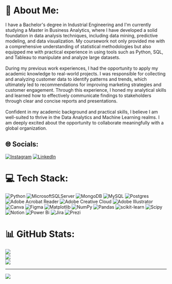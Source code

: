 # 💫 About Me:
I have a Bachelor's degree in Industrial Engineering and I'm currently studying a Master in Business Analytics, where I have developed a solid foundation in data analysis techniques, including data mining, predictive modeling, and data visualization. My coursework not only provided me with a comprehensive understanding of statistical methodologies but also equipped me with practical experience in using tools such as Python, SQL, and Tableau to manipulate and analyze large datasets.<br><br>During my previous work experiences, I had the opportunity to apply my academic knowledge to real-world projects. I was responsible for collecting and analyzing customer data to identify patterns and trends, which ultimately led to recommendations for improving marketing strategies and customer engagement. Through this experience, I honed my analytical skills and learned how to effectively communicate findings to stakeholders through clear and concise reports and presentations.<br><br>Confident in my academic background and practical skills, I believe I am well-suited to thrive in the Data Analytics and Machine Learning realms. I am deeply excited about the opportunity to collaborate meaningfully with a global organization.<br>


## 🌐 Socials:
[![Instagram](https://img.shields.io/badge/Instagram-%23E4405F.svg?logo=Instagram&logoColor=white)](https://www.instagram.com/hcitalo21/) [![LinkedIn](https://img.shields.io/badge/LinkedIn-%230077B5.svg?logo=linkedin&logoColor=white)](https://www.linkedin.com/in/italohidalgo/) 

# 💻 Tech Stack:
![Python](https://img.shields.io/badge/python-3670A0?style=for-the-badge&logo=python&logoColor=ffdd54) ![MicrosoftSQLServer](https://img.shields.io/badge/Microsoft%20SQL%20Server-CC2927?style=for-the-badge&logo=microsoft%20sql%20server&logoColor=white) ![MongoDB](https://img.shields.io/badge/MongoDB-%234ea94b.svg?style=for-the-badge&logo=mongodb&logoColor=white) ![MySQL](https://img.shields.io/badge/mysql-%2300000f.svg?style=for-the-badge&logo=mysql&logoColor=white) ![Postgres](https://img.shields.io/badge/postgres-%23316192.svg?style=for-the-badge&logo=postgresql&logoColor=white) ![Adobe Acrobat Reader](https://img.shields.io/badge/Adobe%20Acrobat%20Reader-EC1C24.svg?style=for-the-badge&logo=Adobe%20Acrobat%20Reader&logoColor=white) ![Adobe Creative Cloud](https://img.shields.io/badge/Adobe%20Creative%20Cloud-DA1F26.svg?style=for-the-badge&logo=Adobe%20Creative%20Cloud&logoColor=white) ![Adobe Illustrator](https://img.shields.io/badge/adobe%20illustrator-%23FF9A00.svg?style=for-the-badge&logo=adobe%20illustrator&logoColor=white) ![Canva](https://img.shields.io/badge/Canva-%2300C4CC.svg?style=for-the-badge&logo=Canva&logoColor=white) ![Figma](https://img.shields.io/badge/figma-%23F24E1E.svg?style=for-the-badge&logo=figma&logoColor=white) ![Matplotlib](https://img.shields.io/badge/Matplotlib-%23ffffff.svg?style=for-the-badge&logo=Matplotlib&logoColor=black) ![NumPy](https://img.shields.io/badge/numpy-%23013243.svg?style=for-the-badge&logo=numpy&logoColor=white) ![Pandas](https://img.shields.io/badge/pandas-%23150458.svg?style=for-the-badge&logo=pandas&logoColor=white) ![scikit-learn](https://img.shields.io/badge/scikit--learn-%23F7931E.svg?style=for-the-badge&logo=scikit-learn&logoColor=white) ![Scipy](https://img.shields.io/badge/SciPy-%230C55A5.svg?style=for-the-badge&logo=scipy&logoColor=%white) ![Notion](https://img.shields.io/badge/Notion-%23000000.svg?style=for-the-badge&logo=notion&logoColor=white) ![Power Bi](https://img.shields.io/badge/power_bi-F2C811?style=for-the-badge&logo=powerbi&logoColor=black) ![Jira](https://img.shields.io/badge/jira-%230A0FFF.svg?style=for-the-badge&logo=jira&logoColor=white) ![Prezi](https://img.shields.io/badge/Prezi-%23000000.svg?style=for-the-badge&logo=Prezi&logoColor=white)
# 📊 GitHub Stats:
![](https://github-readme-stats.vercel.app/api?username=italo21dataengineer&theme=prussian&hide_border=false&include_all_commits=false&count_private=false)<br/>
![](https://github-readme-streak-stats.herokuapp.com/?user=italo21dataengineer&theme=prussian&hide_border=false)<br/>
![](https://github-readme-stats.vercel.app/api/top-langs/?username=italo21dataengineer&theme=prussian&hide_border=false&include_all_commits=false&count_private=false&layout=compact)

---
[![](https://visitcount.itsvg.in/api?id=italo21dataengineer&icon=0&color=0)](https://visitcount.itsvg.in)

<!-- Proudly created with GPRM ( https://gprm.itsvg.in ) -->
